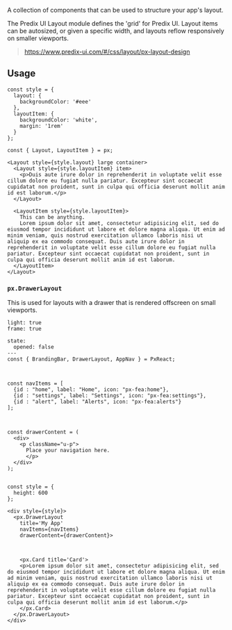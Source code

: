 A collection of components that can be used to structure your app's layout.

The Predix UI Layout module defines the 'grid' for Predix UI. Layout items can be autosized, or given a specific width, and layouts reflow responsively on smaller viewports.

> https://www.predix-ui.com/#/css/layout/px-layout-design

## Usage

```react
const style = {
  layout: {
    backgroundColor: '#eee'
  },
  layoutItem: {
    backgroundColor: 'white',
    margin: '1rem'
  }
};

const { Layout, LayoutItem } = px;

<Layout style={style.layout} large container>
  <Layout style={style.layoutItem} item>
    <p>Duis aute irure dolor in reprehenderit in voluptate velit esse cillum dolore eu fugiat nulla pariatur. Excepteur sint occaecat cupidatat non proident, sunt in culpa qui officia deserunt mollit anim id est laborum.</p>
  </Layout>

  <LayoutItem style={style.layoutItem}>
    This can be anything.
    Lorem ipsum dolor sit amet, consectetur adipisicing elit, sed do eiusmod tempor incididunt ut labore et dolore magna aliqua. Ut enim ad minim veniam, quis nostrud exercitation ullamco laboris nisi ut aliquip ex ea commodo consequat. Duis aute irure dolor in reprehenderit in voluptate velit esse cillum dolore eu fugiat nulla pariatur. Excepteur sint occaecat cupidatat non proident, sunt in culpa qui officia deserunt mollit anim id est laborum.
  </LayoutItem>
</Layout>
```




### `px.DrawerLayout`
This is used for layouts with a drawer that is rendered offscreen on small viewports.

```react
light: true
frame: true

state:
  opened: false
---
const { BrandingBar, DrawerLayout, AppNav } = PxReact;



const navItems = [
  {id : "home", label: "Home", icon: "px-fea:home"},
  {id : "settings", label: "Settings", icon: "px-fea:settings"},
  {id : "alert", label: "Alerts", icon: "px-fea:alerts"}
];



const drawerContent = (
  <div>
    <p className="u-p">
      Place your navigation here.
      </p>
  </div>
);


const style = {
  height: 600
};

<div style={style}>
  <px.DrawerLayout
    title='My App'
    navItems={navItems}
    drawerContent={drawerContent}>



    <px.Card title='Card'>
    <p>Lorem ipsum dolor sit amet, consectetur adipisicing elit, sed do eiusmod tempor incididunt ut labore et dolore magna aliqua. Ut enim ad minim veniam, quis nostrud exercitation ullamco laboris nisi ut aliquip ex ea commodo consequat. Duis aute irure dolor in reprehenderit in voluptate velit esse cillum dolore eu fugiat nulla pariatur. Excepteur sint occaecat cupidatat non proident, sunt in culpa qui officia deserunt mollit anim id est laborum.</p>
    </px.Card>
  </px.DrawerLayout>
</div>
```
